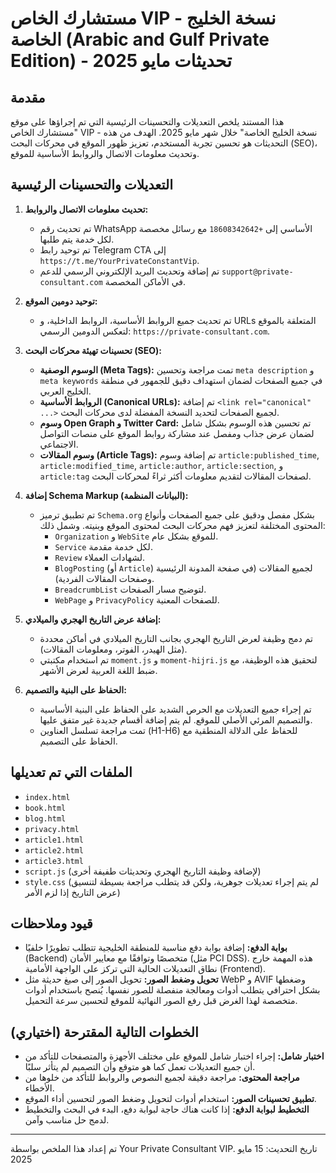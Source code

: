 # مستشارك الخاص VIP - نسخة الخليج الخاصة (Arabic and Gulf Private Edition) - تحديثات مايو 2025

## مقدمة

هذا المستند يلخص التعديلات والتحسينات الرئيسية التي تم إجراؤها على موقع "مستشارك الخاص VIP - نسخة الخليج الخاصة" خلال شهر مايو 2025. الهدف من هذه التحديثات هو تحسين تجربة المستخدم، تعزيز ظهور الموقع في محركات البحث (SEO)، وتحديث معلومات الاتصال والروابط الأساسية للموقع.

## التعديلات والتحسينات الرئيسية

1.  **تحديث معلومات الاتصال والروابط:**
    * تم تحديث رقم WhatsApp الأساسي إلى `+18608342642` مع رسائل مخصصة لكل خدمة يتم طلبها.
    * تم توحيد رابط Telegram CTA إلى `https://t.me/YourPrivateConstantVip`.
    * تم إضافة وتحديث البريد الإلكتروني الرسمي للدعم `support@private-consultant.com` في الأماكن المخصصة.

2.  **توحيد دومين الموقع:**
    * تم تحديث جميع الروابط الأساسية، الروابط الداخلية، و URLs المتعلقة بالموقع لتعكس الدومين الرسمي: `https://private-consultant.com`.

3.  **تحسينات تهيئة محركات البحث (SEO):**
    * **الوسوم الوصفية (Meta Tags):** تمت مراجعة وتحسين `meta description` و `meta keywords` في جميع الصفحات لضمان استهداف دقيق للجمهور في منطقة الخليج العربي.
    * **الروابط الأساسية (Canonical URLs):** تم إضافة `<link rel="canonical" ...>` لجميع الصفحات لتحديد النسخة المفضلة لدى محركات البحث.
    * **وسوم Open Graph و Twitter Card:** تم تحسين هذه الوسوم بشكل شامل لضمان عرض جذاب ومفصل عند مشاركة روابط الموقع على منصات التواصل الاجتماعي.
    * **وسوم المقالات (Article Tags):** تم إضافة وسوم `article:published_time`, `article:modified_time`, `article:author`, `article:section`, و `article:tag` لصفحات المقالات لتقديم معلومات أكثر ثراءً لمحركات البحث.

4.  **إضافة Schema Markup (البيانات المنظمة):**
    * تم تطبيق ترميز `Schema.org` بشكل مفصل ودقيق على جميع الصفحات وأنواع المحتوى المختلفة لتعزيز فهم محركات البحث لمحتوى الموقع وبنيته. وشمل ذلك:
        * `Organization` و `WebSite` للموقع بشكل عام.
        * `Service` لكل خدمة مقدمة.
        * `Review` لشهادات العملاء.
        * `BlogPosting` (أو `Article`) لجميع المقالات (في صفحة المدونة الرئيسية وصفحات المقالات الفردية).
        * `BreadcrumbList` لتوضيح مسار الصفحات.
        * `WebPage` و `PrivacyPolicy` للصفحات المعنية.

5.  **إضافة عرض التاريخ الهجري والميلادي:**
    * تم دمج وظيفة لعرض التاريخ الهجري بجانب التاريخ الميلادي في أماكن محددة (مثل الهيدر، الفوتر، ومعلومات المقالات).
    * تم استخدام مكتبتي `moment.js` و `moment-hijri.js` لتحقيق هذه الوظيفة، مع ضبط اللغة العربية لعرض الأشهر.

6.  **الحفاظ على البنية والتصميم:**
    * تم إجراء جميع التعديلات مع الحرص الشديد على الحفاظ على البنية الأساسية والتصميم المرئي الأصلي للموقع. لم يتم إضافة أقسام جديدة غير متفق عليها.
    * تمت مراجعة تسلسل العناوين (H1-H6) للحفاظ على الدلالة المنطقية مع الحفاظ على التصميم.

## الملفات التي تم تعديلها

* `index.html`
* `book.html`
* `blog.html`
* `privacy.html`
* `article1.html`
* `article2.html`
* `article3.html`
* `script.js` (لإضافة وظيفة التاريخ الهجري وتحديثات طفيفة أخرى)
* `style.css` (لم يتم إجراء تعديلات جوهرية، ولكن قد يتطلب مراجعة بسيطة لتنسيق عرض التاريخ إذا لزم الأمر)

## قيود وملاحظات

* **بوابة الدفع:** إضافة بوابة دفع مناسبة للمنطقة الخليجية تتطلب تطويرًا خلفيًا (Backend) متخصصًا وتوافقًا مع معايير الأمان (مثل PCI DSS). هذه المهمة خارج نطاق التعديلات الحالية التي تركز على الواجهة الأمامية (Frontend).
* **تحويل وضغط الصور:** تحويل الصور إلى صيغ حديثة مثل WebP و AVIF وضغطها بشكل احترافي يتطلب أدوات ومعالجة منفصلة للصور نفسها. يُنصح باستخدام أدوات متخصصة لهذا الغرض قبل رفع الصور النهائية للموقع لتحسين سرعة التحميل.

## الخطوات التالية المقترحة (اختياري)

* **اختبار شامل:** إجراء اختبار شامل للموقع على مختلف الأجهزة والمتصفحات للتأكد من أن جميع التعديلات تعمل كما هو متوقع وأن التصميم لم يتأثر سلبًا.
* **مراجعة المحتوى:** مراجعة دقيقة لجميع النصوص والروابط للتأكد من خلوها من الأخطاء.
* **تطبيق تحسينات الصور:** استخدام أدوات لتحويل وضغط الصور لتحسين أداء الموقع.
* **التخطيط لبوابة الدفع:** إذا كانت هناك حاجة لبوابة دفع، البدء في البحث والتخطيط لدمج حل مناسب وآمن.

---
تم إعداد هذا الملخص بواسطة Your Private Consultant VIP.
تاريخ التحديث: 15 مايو 2025
